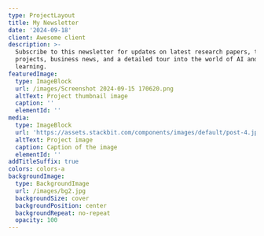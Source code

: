 ```yaml
---
type: ProjectLayout
title: My Newsletter
date: '2024-09-18'
client: Awesome client
description: >-
  Subscribe to this newsletter for updates on latest research papers, technical
  projects, business news, and a detailed tour into the world of AI and deep
  learning. 
featuredImage:
  type: ImageBlock
  url: /images/Screenshot 2024-09-15 170620.png
  altText: Project thumbnail image
  caption: ''
  elementId: ''
media:
  type: ImageBlock
  url: 'https://assets.stackbit.com/components/images/default/post-4.jpeg'
  altText: Project image
  caption: Caption of the image
  elementId: ''
addTitleSuffix: true
colors: colors-a
backgroundImage:
  type: BackgroundImage
  url: /images/bg2.jpg
  backgroundSize: cover
  backgroundPosition: center
  backgroundRepeat: no-repeat
  opacity: 100
---
```

